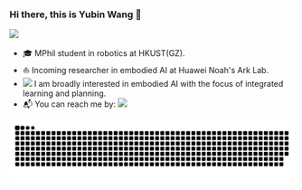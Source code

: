 <!--START_SECTION:waka
<img align="right" src='https://github-readme-stats.vercel.app/api?username=yubinwang11&show_icons=true&title_color=fff&icon_color=79ff97&text_color=9f9f9f&bg_color=151515&hide=["contribs"]'>
-->

### Hi there, this is Yubin Wang 👋

![](https://komarev.com/ghpvc/?username=yubinwang11)
- 🎓 MPhil student in robotics at HKUST(GZ).
- ⛵ Incoming researcher in embodied AI at Huawei Noah's Ark Lab.
- <img src="https://media1.giphy.com/media/N8wR1WZobKXaE/200w.webp?cid=ecf05e473jdc9llvefqjz2budmeyewlygrorcm3unx4hhe7f&ep=v1_gifs_related&rid=200w.webp&ct=g" width="20"> I am broadly interested in embodied AI with the focus of integrated learning and planning.
- :mailbox_with_mail: You can reach me by: <a href = "mailto:fishcakewang11@gmail.com"><img src="https://img.shields.io/badge/-fishcakewang11@gmail.com-blue?style=flat&logo=gmail&logoColor=white" target="_blank"></a> <!--<a href = "mailto:ywang575@connect.hkust-gz.edu.cn"><img src="https://img.shields.io/badge/-ywang575@connect.hkust-gz.edu.cn-%233?style=flat&logo=gmail&logoColor=white" target="_blank"></a> START_SECTION:waka<a href = "https://twitter.com/zwhe99"><img src="https://img.shields.io/badge/-Twitter @zwhe99-%234a99e9?style=flat&logo=twitter&logoColor=white" target="_blank"></a> <a href = "https://www.zhihu.com/people/hbenmazi-8"><img src="https://img.shields.io/badge/-%E7%9F%A5%E4%B9%8E-%232f6be0" target="_blank"></a> -->
<!--- :blue_book: You can find me more at [yubinwang11.github.io](https://yubinwang11.github.io/)-->
<!--START_SECTION:waka-->

<!--END_SECTION:waka-->
<picture>
  <source
    media="(prefers-color-scheme: dark)"
    srcset="https://raw.githubusercontent.com/yubinwang11/yubinwang11/output/github-contribution-grid-snake-dark.svg"
  />
  <source
    media="(prefers-color-scheme: light)"
    srcset="https://raw.githubusercontent.com/yubinwang11/yubinwang11/output/github-contribution-grid-snake.svg"
  />
  <img
    alt="github contribution grid snake animation"
    src="https://raw.githubusercontent.com/yubinwang11/yubinwang11/output/github-contribution-grid-snake.svg"
  />
</picture>

<!--START_SECTION:waka-->
<!--END_SECTION:waka-->



